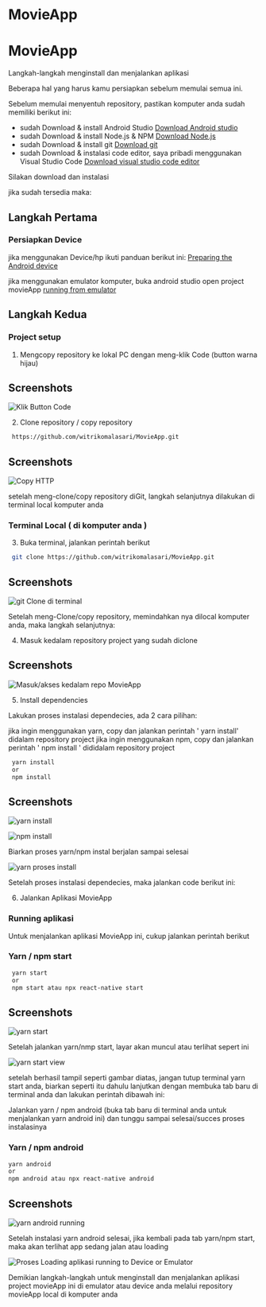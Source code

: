 # MovieApp
# MovieApp

Langkah-langkah menginstall dan menjalankan aplikasi

Beberapa hal yang harus kamu persiapkan sebelum memulai semua ini.

Sebelum memulai menyentuh repository, pastikan komputer anda sudah memiliki berikut ini:

- sudah Download & install Android Studio [Download Android studio](https://developer.android.com/studio)
- sudah Download & install Node.js & NPM [Download Node.js](https://nodejs.org)
- sudah Download & install git [Download git](https://git-scm.com/downloads)
- sudah Download & instalasi code editor, saya pribadi menggunakan Visual Studio Code [Download visual studio code editor](https://code.visualstudio.com)

Silakan download dan instalasi

jika sudah tersedia maka:

## Langkah Pertama

### Persiapkan Device

jika menggunakan Device/hp ikuti panduan berikut ini:
[Preparing the Android device](https://reactnative.dev/docs/running-on-device)

jika menggunakan emulator komputer, buka android studio open project movieApp
[running from emulator](https://reactnative.dev/docs/environment-setup)

## Langkah Kedua

### Project setup

1. Mengcopy repository ke lokal PC dengan meng-klik Code (button warna hijau)

## Screenshots

![Klik Button Code](https://github.com/witrikomalasari/MovieApp/blob/Master/TestAplikasi/src/Documentasi/klikCode.png)

2. Clone repository / copy repository

```bash
 https://github.com/witrikomalasari/MovieApp.git
```

## Screenshots

![Copy HTTP](https://github.com/witrikomalasari/MovieApp/blob/Master/TestAplikasi/src/Documentasi/copyLinkHTTPS.png)

setelah meng-clone/copy repository diGit, langkah selanjutnya dilakukan di terminal local komputer anda

### Terminal Local ( di komputer anda )

3. Buka terminal, jalankan perintah berikut

```bash
 git clone https://github.com/witrikomalasari/MovieApp.git
```

## Screenshots

![git Clone di terminal](https://github.com/witrikomalasari/MovieApp/blob/Master/TestAplikasi/src/Documentasi/cloneProject.png)

Setelah meng-Clone/copy repository, memindahkan nya dilocal komputer anda, maka langkah selanjutnya:

4. Masuk kedalam repository project yang sudah diclone

## Screenshots

![Masuk/akses kedalam repo MovieApp](https://github.com/witrikomalasari/MovieApp/blob/Master/TestAplikasi/src/Documentasi/aksesRepoLocal.png)

5. Install dependencies

Lakukan proses instalasi dependecies, ada 2 cara pilihan:

jika ingin menggunakan yarn, copy dan jalankan perintah ' yarn install' didalam repository project
jika ingin menggunakan npm, copy dan jalankan perintah ' npm install ' dididalam repository project

```bash
 yarn install
 or
 npm install
```

## Screenshots

![yarn install](https://github.com/witrikomalasari/MovieApp/blob/Master/TestAplikasi/src/Documentasi/yarnInstal.png)

![npm install](https://github.com/witrikomalasari/MovieApp/blob/Master/TestAplikasi/src/Documentasi/nmpInstall.png)

Biarkan proses yarn/npm instal berjalan sampai selesai

![yarn proses install](https://github.com/witrikomalasari/MovieApp/blob/Master/TestAplikasi/src/Documentasi/yarnInstall2.png)

Setelah proses instalasi dependecies, maka jalankan code berikut ini:

6. Jalankan Aplikasi MovieApp

### Running aplikasi

Untuk menjalankan aplikasi MovieApp ini, cukup jalankan perintah berikut

### Yarn / npm start

```bash
 yarn start
 or
 npm start atau npx react-native start
```

## Screenshots

![yarn start](https://github.com/witrikomalasari/MovieApp/blob/Master/TestAplikasi/src/Documentasi/yarnStart2.png)

Setelah jalankan yarn/nmp start, layar akan muncul atau terlihat sepert ini

![yarn start view](https://github.com/witrikomalasari/MovieApp/blob/Master/TestAplikasi/src/Documentasi/yarnStart.png)

setelah berhasil tampil seperti gambar diatas, jangan tutup terminal yarn start anda, biarkan seperti itu dahulu
lanjutkan dengan membuka tab baru di terminal anda dan lakukan perintah dibawah ini:

Jalankan yarn / npm android (buka tab baru di terminal anda untuk menjalankan yarn android ini) dan tunggu sampai selesai/succes proses instalasinya

### Yarn / npm android

```bash
yarn android
or
npm android atau npx react-native android
```

## Screenshots

![yarn android running](https://github.com/witrikomalasari/MovieApp/blob/Master/TestAplikasi/src/Documentasi/yarnAndroid2.png)

Setelah instalasi yarn android selesai, jika kembali pada tab yarn/npm start, maka akan terlihat app sedang jalan atau loading

![Proses Loading aplikasi running to Device or Emulator](https://github.com/witrikomalasari/MovieApp/blob/Master/TestAplikasi/src/Documentasi/yarnLoadingApp.png)

Demikian langkah-langkah untuk menginstall dan menjalankan aplikasi project movieApp ini di emulator atau device anda melalui repository movieApp local di komputer anda

